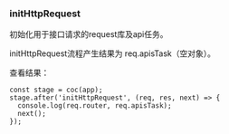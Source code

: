 ### initHttpRequest

初始化用于接口请求的request库及api任务。

initHttpRequest流程产生结果为 req.apisTask（空对象）。

查看结果：
```
const stage = coc(app);
stage.after('initHttpRequest', (req, res, next) => {
  console.log(req.router, req.apisTask);
  next();
});
```